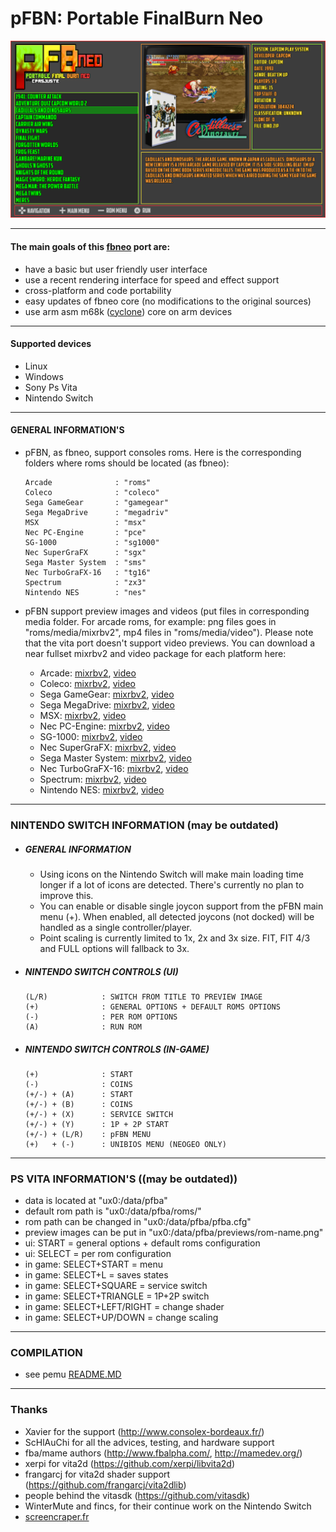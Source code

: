 pFBN: Portable FinalBurn Neo
===============================

![](https://github.com/Cpasjuste/pemu/raw/master/pfba/data/screenshot.png)

-----

#### The main goals of this [fbneo](https://github.com/finalburnneo/FBNeo) port are:

- have a basic but user friendly user interface
- use a recent rendering interface for speed and effect support
- cross-platform and code portability
- easy updates of fbneo core (no modifications to the original sources)
- use arm asm m68k ([cyclone](https://github.com/notaz/cyclone68000)) core on arm devices

-----

#### Supported devices

- Linux
- Windows
- Sony Ps Vita
- Nintendo Switch

-----

#### GENERAL INFORMATION'S

- pFBN, as fbneo, support consoles roms. Here is the corresponding folders where roms should be located (as fbneo):
    ```
    Arcade              : "roms"
    Coleco              : "coleco"
    Sega GameGear       : "gamegear"
    Sega MegaDrive      : "megadriv"
    MSX                 : "msx"
    Nec PC-Engine       : "pce"
    SG-1000             : "sg1000"
    Nec SuperGraFX      : "sgx"
    Sega Master System  : "sms"
    Nec TurboGraFX-16   : "tg16"
    Spectrum            : "zx3"
    Nintendo NES        : "nes"
    ```
  
- pFBN support preview images and videos (put files in corresponding media folder. For arcade roms, for example: png files goes in "roms/media/mixrbv2", mp4 files in "roms/media/video"). Please note that the vita port doesn't support video previews.
You can download a near fullset mixrbv2 and video package for each platform here:
    - Arcade: [mixrbv2](http://files.mydedibox.fr/files/dev/pemu/pfbneo/arcade_mixrbv2.zip), [video](http://files.mydedibox.fr/files/dev/pemu/pfbneo/arcade_video.zip)
    - Coleco: [mixrbv2](http://files.mydedibox.fr/files/dev/pemu/pfbneo/coleco_mixrbv2.zip), [video](http://files.mydedibox.fr/files/dev/pemu/pfbneo/coleco_video.zip)
    - Sega GameGear: [mixrbv2](http://files.mydedibox.fr/files/dev/pemu/pfbneo/gamegear_mixrbv2.zip), [video](http://files.mydedibox.fr/files/dev/pemu/pfbneo/gamegear_video.zip)
    - Sega MegaDrive: [mixrbv2](http://files.mydedibox.fr/files/dev/pemu/pfbneo/megadriv_mixrbv2.zip), [video](http://files.mydedibox.fr/files/dev/pemu/pfbneo/megadriv_video.zip)
    - MSX: [mixrbv2](http://files.mydedibox.fr/files/dev/pemu/pfbneo/msx_mixrbv2.zip), [video](http://files.mydedibox.fr/files/dev/pemu/pfbneo/msx_video.zip)
    - Nec PC-Engine: [mixrbv2](http://files.mydedibox.fr/files/dev/pemu/pfbneo/pce_mixrbv2.zip), [video](http://files.mydedibox.fr/files/dev/pemu/pfbneo/pce_video.zip)
    - SG-1000: [mixrbv2](http://files.mydedibox.fr/files/dev/pemu/pfbneo/sg1000_mixrbv2.zip), [video](http://files.mydedibox.fr/files/dev/pemu/pfbneo/sg1000_video.zip)
    - Nec SuperGraFX: [mixrbv2](http://files.mydedibox.fr/files/dev/pemu/pfbneo/sgx_mixrbv2.zip), [video](http://files.mydedibox.fr/files/dev/pemu/pfbneo/sgx_video.zip)
    - Sega Master System: [mixrbv2](http://files.mydedibox.fr/files/dev/pemu/pfbneo/sms_mixrbv2.zip), [video](http://files.mydedibox.fr/files/dev/pemu/pfbneo/sms_video.zip)
    - Nec TurboGraFX-16: [mixrbv2](http://files.mydedibox.fr/files/dev/pemu/pfbneo/tg16_mixrbv2.zip), [video](http://files.mydedibox.fr/files/dev/pemu/pfbneo/tg16_video.zip)
    - Spectrum: [mixrbv2](http://files.mydedibox.fr/files/dev/pemu/pfbneo/zx3_mixrbv2.zip), [video](http://files.mydedibox.fr/files/dev/pemu/pfbneo/zx3_video.zip)
    - Nintendo NES: [mixrbv2](http://files.mydedibox.fr/files/dev/pemu/pfbneo/nes_mixrbv2.zip), [video](http://files.mydedibox.fr/files/dev/pemu/pfbneo/nes_video.zip)

-----

### NINTENDO SWITCH INFORMATION (may be outdated)

* ##### GENERAL INFORMATION
    * Using icons on the Nintendo Switch will make main loading time longer if a lot of icons are detected. There's currently no plan to improve this.
    * You can enable or disable single joycon support from the pFBN main menu (+). When enabled, all detected joycons (not docked) will be handled as a single controller/player.
    * Point scaling is currently limited to 1x, 2x and 3x size. FIT, FIT 4/3 and FULL options will fallback to 3x.

* ##### NINTENDO SWITCH CONTROLS (UI)
   ```
   (L/R)            : SWITCH FROM TITLE TO PREVIEW IMAGE
   (+)              : GENERAL OPTIONS + DEFAULT ROMS OPTIONS
   (-)              : PER ROM OPTIONS
   (A)              : RUN ROM
   ```

* ##### NINTENDO SWITCH CONTROLS (IN-GAME)
   ```
   (+)              : START
   (-)              : COINS
   (+/-) + (A)      : START
   (+/-) + (B)      : COINS
   (+/-) + (X)      : SERVICE SWITCH
   (+/-) + (Y)      : 1P + 2P START
   (+/-) + (L/R)    : pFBN MENU
   (+)   + (-)      : UNIBIOS MENU (NEOGEO ONLY)
   ```

-----

### PS VITA INFORMATION'S ((may be outdated))

- data is located at "ux0:/data/pfba"
- default rom path is "ux0:/data/pfba/roms/"
- rom path can be changed in "ux0:/data/pfba/pfba.cfg"
- preview images can be put in "ux0:/data/pfba/previews/rom-name.png"
- ui: START = general options + default roms configuration
- ui: SELECT = per rom configuration
- in game: SELECT+START = menu
- in game: SELECT+L = saves states
- in game: SELECT+SQUARE = service switch
- in game: SELECT+TRIANGLE = 1P+2P switch
- in game: SELECT+LEFT/RIGHT = change shader
- in game: SELECT+UP/DOWN = change scaling

----

### COMPILATION

- see pemu [README.MD](https://github.com/Cpasjuste/pemu)

-----

### Thanks
- Xavier for the support (http://www.consolex-bordeaux.fr/)
- ScHlAuChi for all the advices, testing, and hardware support
- fba/mame authors (http://www.fbalpha.com/, http://mamedev.org/)
- xerpi for vita2d (https://github.com/xerpi/libvita2d)
- frangarcj for vita2d shader support (https://github.com/frangarcj/vita2dlib)
- people behind the vitasdk (https://github.com/vitasdk)
- WinterMute and fincs, for their continue work on the Nintendo Switch
- [screencraper.fr](https://www.screenscraper.fr/)
